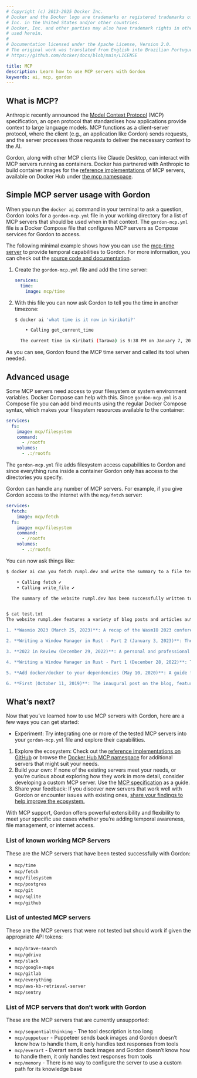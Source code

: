 ```yaml
---
# Copyright (c) 2013-2025 Docker Inc.
# Docker and the Docker logo are trademarks or registered trademarks of Docker,
# Inc. in the United States and/or other countries.
# Docker, Inc. and other parties may also have trademark rights in other terms
# used herein.
#
# Documentation licensed under the Apache License, Version 2.0.
# The original work was translated from English into Brazilian Portuguese.
# https://github.com/docker/docs/blob/main/LICENSE

title: MCP
description: Learn how to use MCP servers with Gordon
keywords: ai, mcp, gordon
---
```

## What is MCP?

Anthropic recently announced the [Model Context Protocol](https://www.anthropic.com/news/model-context-protocol) (MCP) specification, an open protocol that standardises how applications provide context to large language models. MCP functions as a client-server protocol, where the client (e.g., an application like Gordon) sends requests, and the server processes those requests to deliver the necessary context to the AI.

Gordon, along with other MCP clients like Claude Desktop, can interact with MCP servers running as containers. Docker has partnered with Anthropic to build container images for the [reference implementations](https://github.com/modelcontextprotocol/servers/) of MCP servers, available on Docker Hub under [the mcp namespace](https://hub.docker.com/u/mcp).

## Simple MCP server usage with Gordon

When you run the `docker ai` command in your terminal to ask a question, Gordon looks for a `gordon-mcp.yml` file in your working directory for a list of MCP servers that should be used when in that context. The `gordon-mcp.yml` file is a Docker Compose file that configures MCP servers as Compose services for Gordon to access.

The following minimal example shows how you can use the [mcp-time server](https://hub.docker.com/r/mcp/time) to provide temporal capabilities to Gordon. For more information, you can check out the [source code and documentation](https://github.com/modelcontextprotocol/servers/tree/main/src/time).

1. Create the `gordon-mcp.yml` file and add the time server:

    ```yaml
    services:
      time:
        image: mcp/time
    ```

2. With this file you can now ask Gordon to tell you the time in another timezone:

    ```bash
    $ docker ai 'what time is it now in kiribati?'

        • Calling get_current_time

      The current time in Kiribati (Tarawa) is 9:38 PM on January 7, 2025.

    ```


As you can see, Gordon found the MCP time server and called its tool when needed.

## Advanced usage

Some MCP servers need access to your filesystem or system environment variables. Docker Compose can help with this. Since `gordon-mcp.yml` is a Compose file you can add bind mounts using the regular Docker Compose syntax, which makes your filesystem resources available to the container:

```yaml
services:
  fs:
    image: mcp/filesystem
    command:
      - /rootfs
    volumes:
      - .:/rootfs
```

The `gordon-mcp.yml` file adds filesystem access capabilities to Gordon and since everything runs inside a container Gordon only has access to the directories you specify.

Gordon can handle any number of MCP servers. For example, if you give Gordon access to the internet with the `mcp/fetch` server:

```yaml
services:
  fetch:
    image: mcp/fetch
  fs:
    image: mcp/filesystem
    command:
      - /rootfs
    volumes:
      - .:/rootfs
```

You can now ask things like:

```bash
$ docker ai can you fetch rumpl.dev and write the summary to a file test.txt

    • Calling fetch ✔️
    • Calling write_file ✔️

  The summary of the website rumpl.dev has been successfully written to the file test.txt in the allowed directory. Let me know if you need further assistance!


$ cat test.txt
The website rumpl.dev features a variety of blog posts and articles authored by the site owner. Here's a summary of the content:

1. **Wasmio 2023 (March 25, 2023)**: A recap of the WasmIO 2023 conference held in Barcelona. The author shares their experience as a speaker and praises the organizers for a successful event.

2. **Writing a Window Manager in Rust - Part 2 (January 3, 2023)**: The second part of a series on creating a window manager in Rust. This installment focuses on enhancing the functionality to manage windows effectively.

3. **2022 in Review (December 29, 2022)**: A personal and professional recap of the year 2022. The author reflects on the highs and lows of the year, emphasizing professional achievements.

4. **Writing a Window Manager in Rust - Part 1 (December 28, 2022)**: The first part of the series on building a window manager in Rust. The author discusses setting up a Linux machine and the challenges of working with X11 and Rust.

5. **Add docker/docker to your dependencies (May 10, 2020)**: A guide for Go developers on how to use the Docker client library in their projects. The post includes a code snippet demonstrating the integration.

6. **First (October 11, 2019)**: The inaugural post on the blog, featuring a simple "Hello World" program in Go.%

```

## What’s next?

Now that you’ve learned how to use MCP servers with Gordon, here are a few ways you can get started:

- Experiment: Try integrating one or more of the tested MCP servers into your `gordon-mcp.yml` file and explore their capabilities.
1. Explore the ecosystem: Check out the [reference implementations on GitHub](https://github.com/modelcontextprotocol/servers/) or browse the [Docker Hub MCP namespace](https://hub.docker.com/u/mcp) for additional servers that might suit your needs.
2. Build your own: If none of the existing servers meet your needs, or you’re curious about exploring how they work in more detail, consider developing a custom MCP server. Use the [MCP specification](https://www.anthropic.com/news/model-context-protocol) as a guide.
3. Share your feedback: If you discover new servers that work well with Gordon or encounter issues with existing ones, [share your findings to help improve the ecosystem.](https://docker.qualtrics.com/jfe/form/SV_9tT3kdgXfAa6cWa)

With MCP support, Gordon offers powerful extensibility and flexibility to meet your specific use cases whether you’re adding temporal awareness, file management, or internet access.

### List of known working MCP Servers

These are the MCP servers that have been tested successfully with Gordon:

- `mcp/time`
- `mcp/fetch`
- `mcp/filesystem`
- `mcp/postgres`
- `mcp/git`
- `mcp/sqlite`
- `mcp/github`

### List of untested MCP servers

These are the MCP servers that were not tested but should work if given the appropriate API tokens:

- `mcp/brave-search`
- `mcp/gdrive`
- `mcp/slack`
- `mcp/google-maps`
- `mcp/gitlab`
- `mcp/everything`
- `mcp/aws-kb-retrieval-server`
- `mcp/sentry`

### List of MCP servers that don’t work with Gordon

These are the MCP servers that are currently unsupported:

- `mcp/sequentialthinking` - The tool description is too long
- `mcp/puppeteer` - Puppeteer sends back images and Gordon doesn’t know how to handle them, it only handles text responses from tools
- `mcp/everart` - Everart sends back images and Gordon doesn’t know how to handle them, it only handles text responses from tools
- `mcp/memory` - There is no way to configure the server to use a custom path for its knowledge base
